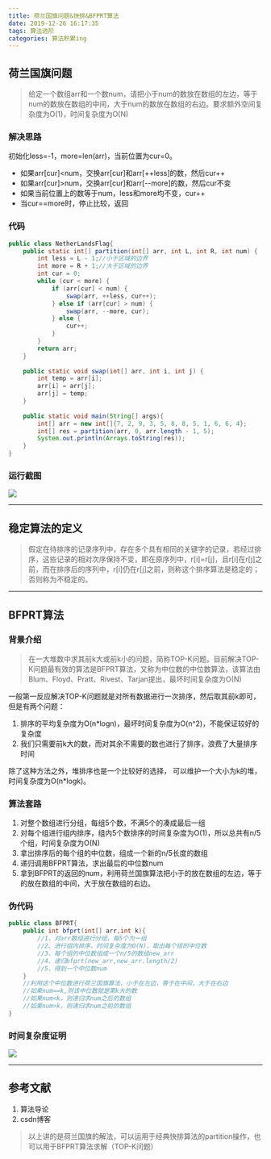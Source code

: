 ```yaml
---
title: 荷兰国旗问题&快排&BFPRT算法
date: 2019-12-26 16:17:35
tags: 算法进阶
categories: 算法积累ing
---
```


## 荷兰国旗问题

> 给定一个数组arr和一个数num，请把小于num的数放在数组的左边，等于num的数放在数组的中间，大于num的数放在数组的右边。要求额外空间复杂度为O(1)，时间复杂度为O(N)

<!--more-->

### 解决思路

初始化less=-1，more=len(arr)，当前位置为cur=0。

- 如果arr[cur]<num，交换arr[cur]和arr[++less]的数，然后cur++
- 如果arr[cur]>num，交换arr[cur]和arr[--more]的数，然后cur不变
- 如果当前位置上的数等于num，less和more均不变，cur++
- 当cur==more时，停止比较，返回

### 代码

```java
public class NetherLandsFlag{
    public static int[] partition(int[] arr, int L, int R, int num) {
        int less = L - 1;//小于区域的边界
        int more = R + 1;//大于区域的边界
        int cur = 0;
        while (cur < more) {
            if (arr[cur] < num) {
                swap(arr, ++less, cur++);
            } else if (arr[cur] > num) {
                swap(arr, --more, cur);
            } else {
                cur++;
            }
        }
        return arr;
    }
    
    public static void swap(int[] arr, int i, int j) {
        int temp = arr[i];
        arr[i] = arr[j];
        arr[j] = temp;
    }
    
    public static void main(String[] args){
        int[] arr = new int[]{7, 2, 9, 3, 5, 8, 8, 5, 1, 6, 6, 4};
        int[] res = partition(arr, 0, arr.length - 1, 5);
        System.out.println(Arrays.toString(res));
    }
}
```

### 运行截图

![](/images/荷兰国旗.png)

------



## 稳定算法的定义

> 假定在待排序的记录序列中，存在多个具有相同的关键字的记录，若经过排序，这些记录的相对次序保持不变，即在原序列中，r[i]=r[j]，且r[i]在r[j]之前，而在排序后的序列中，r[i]仍在r[j]之前，则称这个排序算法是稳定的；否则称为不稳定的。

------



## BFPRT算法

### 背景介绍

> 在一大堆数中求其前k大或前k小的问题，简称TOP-K问题。目前解决TOP-K问题最有效的算法是BFPRT算法，又称为中位数的中位数算法，该算法由Blum、Floyd、Pratt、Rivest、Tarjan提出，最坏时间复杂度为O(N)

一般第一反应解决TOP-K问题就是对所有数据进行一次排序，然后取其前k即可，但是有两个问题：

1. 排序的平均复杂度为O(n*logn)，最坏时间复杂度为O(n^2)，不能保证较好的复杂度
2. 我们只需要前k大的数，而对其余不需要的数也进行了排序，浪费了大量排序时间

除了这种方法之外，堆排序也是一个比较好的选择， 可以维护一个大小为k的堆，时间复杂度为O(n*logk)。

### 算法套路

1. 对整个数组进行分组，每组5个数，不满5个的凑成最后一组
2. 对每个组进行组内排序，组内5个数排序的时间复杂度为O(1)，所以总共有n/5个组，时间复杂度为O(N)
3. 拿出排序后的每个组的中位数，组成一个新的n/5长度的数组
4. 递归调用BFPRT算法，求出最后的中位数num
5. 拿到BFPRT的返回的num，利用荷兰国旗算法把小于的放在数组的左边，等于的放在数组的中间，大于放在数组的右边。

### 伪代码

```java
public class BFPRT{
	public int bfprt(int[] arr,int k){
        //1、对arr数组进行分组，每5个为一组
        //2、进行组内排序，时间复杂度为O(N)，取出每个组的中位数
        //3、每个组的中位数组成一个n/5的数组new_arr
        //4、递归bfprt(new_arr,new_arr.length/2)
        //5、得到一个中位数num
    }
    //利用这个中位数进行荷兰国旗算法，小于在左边，等于在中间，大于在右边
    //如果num==k,则该中位数就是第k大的数
    //如果num<k，则递归求num之后的数组
    //如果num>k，则递归求num之前的数组
}
```

### 时间复杂度证明

![](/images/BFPRT时间复杂度.png)

------



## 参考文献

1. 算法导论
2. csdn博客

> 以上讲的是荷兰国旗的解法，可以运用于经典快排算法的partition操作，也可以用于BFPRT算法求解（TOP-K问题）